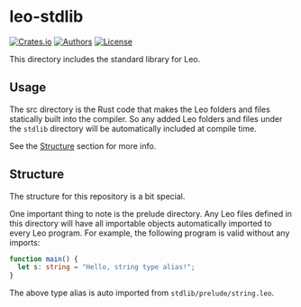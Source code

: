 # leo-stdlib

[![Crates.io](https://img.shields.io/crates/v/leo-ast.svg?color=neon)](https://crates.io/crates/leo-ast)
[![Authors](https://img.shields.io/badge/authors-Aleo-orange.svg)](../AUTHORS)
[![License](https://img.shields.io/badge/License-GPLv3-blue.svg)](./LICENSE.md)

This directory includes the standard library for Leo.

## Usage

The src directory is the Rust code that makes the Leo folders and files statically built into the compiler. So any added Leo folders and files under the `stdlib` directory will be automatically included at compile time.

See the [Structure](#structure) section for more info.

## Structure

The structure for this repository is a bit special.

One important thing to note is the prelude directory. Any Leo files defined in this directory will have all importable objects automatically imported to every Leo program. For example, the following program is valid without any imports:

```typescript
function main() {
  let s: string = "Hello, string type alias!";
}
```

The above type alias is auto imported from `stdlib/prelude/string.leo`.

